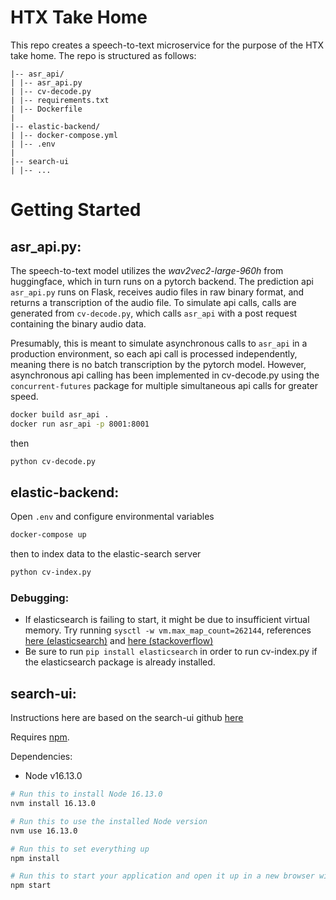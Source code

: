 # HTX Take Home

This repo creates a speech-to-text microservice for the purpose of the HTX take home. The repo is structured as follows:

```
|-- asr_api/
| |-- asr_api.py
| |-- cv-decode.py
| |-- requirements.txt
| |-- Dockerfile
|
|-- elastic-backend/
| |-- docker-compose.yml
| |-- .env
|
|-- search-ui
| |-- ...
```

# Getting Started

## asr_api.py: 
The speech-to-text model utilizes the *wav2vec2-large-960h* from huggingface, which in turn runs on a pytorch backend. The prediction api `asr_api.py` runs on Flask, receives audio files in raw binary format, and returns a transcription of the audio file. To simulate api calls, calls are generated from `cv-decode.py`, which calls `asr_api` with a post request containing the binary audio data. 

Presumably, this is meant to simulate asynchronous calls to `asr_api` in a production environment, so each api call is processed independently, meaning there is no batch transcription by the pytorch model. However, asynchronous api calling has been implemented in cv-decode.py using the `concurrent-futures` package for multiple simultaneous api calls for greater speed.

```bash
docker build asr_api .
docker run asr_api -p 8001:8001
```
then
```bash
python cv-decode.py
```

## elastic-backend: 
Open `.env` and configure environmental variables
```bash
docker-compose up
```
then to index data to the elastic-search server
```bash
python cv-index.py
```

### Debugging: 
- If elasticsearch is failing to start, it might be due to insufficient virtual memory. Try running `sysctl -w vm.max_map_count=262144`, references [here (elasticsearch)](https://www.elastic.co/guide/en/elasticsearch/reference/current/vm-max-map-count.html) and [here (stackoverflow)](https://stackoverflow.com/questions/67528888/1-max-virtual-memory-areas-vm-max-map-count-65530-is-too-low-increase-to-a.)
- Be sure to run `pip install elasticsearch` in order to run cv-index.py if the elasticsearch package is already installed.

## search-ui:
Instructions here are based on the search-ui github [here](https://github.com/elastic/app-search-reference-ui-react)

Requires [npm](https://www.npmjs.com/).

Dependencies:
- Node v16.13.0
```bash
# Run this to install Node 16.13.0
nvm install 16.13.0

# Run this to use the installed Node version 
nvm use 16.13.0

# Run this to set everything up
npm install

# Run this to start your application and open it up in a new browser window
npm start
```